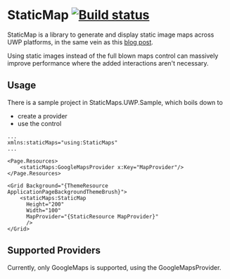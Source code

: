 # StaticMap [![Build status](https://ci.appveyor.com/api/projects/status/g0tv13g83kialg7a?svg=true)](https://ci.appveyor.com/project/olevett/staticmap)
StaticMap is a library to generate and display static image maps across UWP platforms, in the same vein as this [blog post]( http://www.jeff.wilcox.name/2012/01/jeffwilcox-maps/).

Using static images instead of the full blown maps control can massively improve performance where the added interactions aren't necessary.

## Usage
There is a sample project in StaticMaps.UWP.Sample, which boils down to
- create a provider
- use the control

```Xaml
...
xmlns:staticMaps="using:StaticMaps"
...

<Page.Resources>
    <staticMaps:GoogleMapsProvider x:Key="MapProvider"/>
</Page.Resources>

<Grid Background="{ThemeResource ApplicationPageBackgroundThemeBrush}">
    <staticMaps:StaticMap
      Height="200"
      Width="100"
      MapProvider="{StaticResource MapProvider}"
      />
</Grid>
```

## Supported Providers
Currently, only GoogleMaps is supported, using the GoogleMapsProvider.
